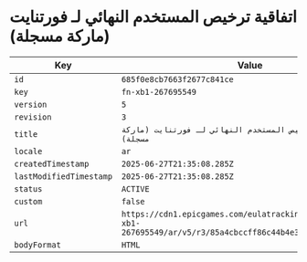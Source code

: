 # اتفاقية ترخيص المستخدم النهائي لـ فورتنايت (ماركة مسجلة)

| Key | Value |
| --- | ----- |
| `id` | `685f0e8cb7663f2677c841ce` |
| `key` | `fn-xb1-267695549` |
| `version` | `5` |
| `revision` | `3` |
| `title` | `اتفاقية ترخيص المستخدم النهائي لـ فورتنايت (ماركة مسجلة)` |
| `locale` | `ar` |
| `createdTimestamp` | `2025-06-27T21:35:08.285Z` |
| `lastModifiedTimestamp` | `2025-06-27T21:35:08.285Z` |
| `status` | `ACTIVE` |
| `custom` | `false` |
| `url` | `https://cdn1.epicgames.com/eulatracking-download/fn-xb1-267695549/ar/v5/r3/85a4cbccff86c44b4e3bc07129e64994.pdf` |
| `bodyFormat` | `HTML` |
